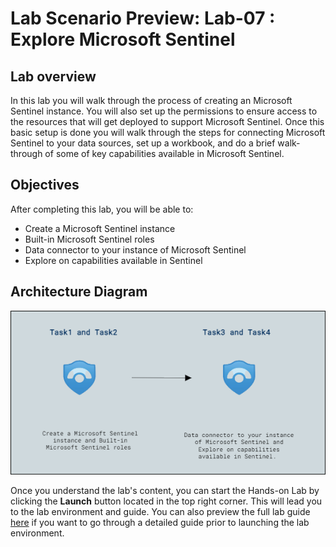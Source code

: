 # Lab Scenario Preview: Lab-07 : Explore Microsoft Sentinel

## Lab overview

In this lab you will walk through the process of creating an Microsoft Sentinel instance. You will also set up the permissions to ensure access to the resources that will get deployed to support Microsoft Sentinel. Once this basic setup is done you will walk through the steps for connecting Microsoft Sentinel to your data sources, set up a workbook, and do a brief walk-through of some of key capabilities available in Microsoft Sentinel.

## Objectives

After completing this lab, you will be able to:

- Create a Microsoft Sentinel instance
- Built-in Microsoft Sentinel roles
- Data connector to your instance of Microsoft Sentinel
- Explore on capabilities available in Sentinel

## Architecture Diagram

![](../Images/preview07.png)

Once you understand the lab's content, you can start the Hands-on Lab by clicking the **Launch** button located in the top right corner. This will lead you to the lab environment and guide. You can also preview the full lab guide [here](https://experience.cloudlabs.ai/#/labguidepreview/5907f253-f1f1-48e8-a3a0-0f6a37acc305) if you want to go through a detailed guide prior to launching the lab environment. 
